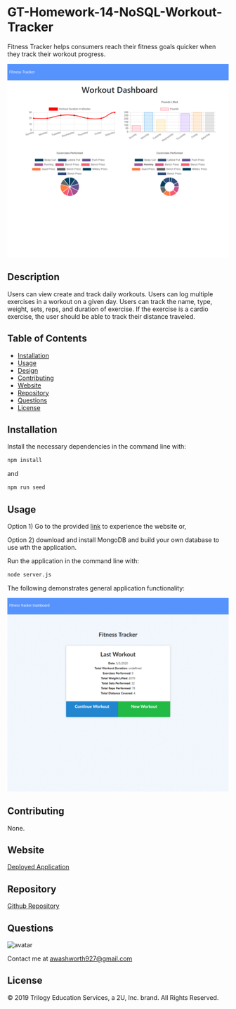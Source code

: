 # GT-Homework-14-NoSQL-Workout-Tracker

Fitness Tracker helps consumers reach their fitness goals quicker when they track their workout progress.

![screenshot](./images/05.png)

## Description

Users can view create and track daily workouts. Users can log multiple exercises in a workout on a given day. Users can track the name, type, weight, sets, reps, and duration of exercise. If the exercise is a cardio exercise, the user should be able to track their distance traveled.

## Table of Contents

* [Installation](#installation)
* [Usage](#usage)
* [Design](#design)
* [Contributing](#contributing)
* [Website](#website)
* [Repository](#repository)
* [Questions](#questions)
* [License](#license)

## Installation

Install the necessary dependencies in the command line with:

```sh
npm install
```
and

```sh
npm run seed
```

## Usage

Option 1) Go to the provided <a href="https://gentle-badlands-62416.herokuapp.com/">link</a> to experience the website or,

Option 2) download and install MongoDB and build your own database to use wth the application. 

Run the application in the command line with:

```sh
node server.js
```

The following demonstrates general application functionality:

![fitness-tracker demo](./images/fitness-tracker-demo.gif)

## Contributing

None.

## Website

[Deployed Application](https://gentle-badlands-62416.herokuapp.com/)

## Repository

[Github Repository](https://github.com/AlanAshworth/GT-Homework-14-NoSQL-Workout-Tracker)

## Questions

<img src="https://avatars3.githubusercontent.com/u/54105679?v=4" alt="avatar" width="100px" height="100px" />

Contact me at <a href="mailto:awashworth927@gmail.com">awashworth927@gmail.com</a>

## License

© 2019 Trilogy Education Services, a 2U, Inc. brand. All Rights Reserved.